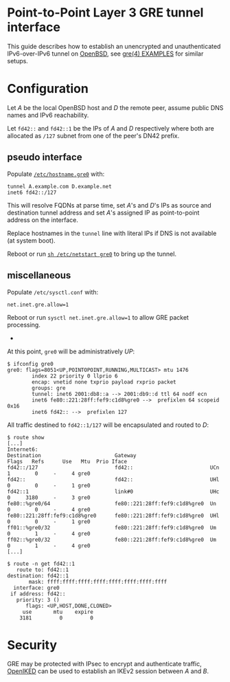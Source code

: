 # Point-to-Point Layer 3 GRE tunnel interface
This guide describes how to establish an unencrypted and unauthenticated IPv6-over-IPv6 tunnel on [OpenBSD](https://openbsd.org), see [gre(4) EXAMPLES](http://man.openbsd.org/gre.4#Point-to-Point_Layer_3_GRE_tunnel_interfaces_(gre)_example) for similar setups.


# Configuration
Let *A* be the local OpenBSD host and *D* the remote peer, assume public DNS names and IPv6 reachability.

Let `fd42::` and `fd42::1` be the IPs of *A* and *D* respectively where both are allocated as `/127` subnet from one of the peer's DN42 prefix.

## pseudo interface
Populate [`/etc/hostname.gre0`](https://man.openbsd.org/hostname.if.5) with:
```
tunnel A.example.com D.example.net
inet6 fd42::/127
```
This will resolve FQDNs at parse time, set *A*'s and *D*'s IPs as source and destination tunnel address and set *A*'s assigned IP as point-to-point address on the interface.

Replace hostnames in the `tunnel` line with literal IPs if DNS is not available (at system boot).

Reboot or run [`sh /etc/netstart gre0`](https://man.openbsd.org/netstart.8) to bring up the tunnel.

## miscellaneous
Populate `/etc/sysctl.conf` with:
```
net.inet.gre.allow=1
```
Reboot or run `sysctl net.inet.gre.allow=1` to allow GRE packet processing.

-
At this point, `gre0` will be administratively *UP*:
```
$ ifconfig gre0
gre0: flags=8051<UP,POINTOPOINT,RUNNING,MULTICAST> mtu 1476
        index 22 priority 0 llprio 6
        encap: vnetid none txprio payload rxprio packet
        groups: gre
        tunnel: inet6 2001:db8::a --> 2001:db9::d ttl 64 nodf ecn
        inet6 fe80::221:28ff:fef9:c1d8%gre0 -->  prefixlen 64 scopeid 0x16
        inet6 fd42:: -->  prefixlen 127
```

All traffic destined to `fd42::1/127` will be encapsulated and routed to *D*:
```
$ route show
[...]
Internet6:
Destination                        Gateway                        Flags   Refs      Use   Mtu  Prio Iface
fd42::/127                         fd42::                         UCn        1        0     -     4 gre0
fd42::                             fd42::                         UHl        0        0     -     1 gre0
fd42::1                            link#0                         UHc        0     3180     -     3 gre0
fe80::%gre0/64                     fe80::221:28ff:fef9:c1d8%gre0  Un         0        0     -     4 gre0
fe80::221:28ff:fef9:c1d8%gre0      fe80::221:28ff:fef9:c1d8%gre0  UHl        0        0     -     1 gre0
ff01::%gre0/32                     fe80::221:28ff:fef9:c1d8%gre0  Um         0        1     -     4 gre0
ff02::%gre0/32                     fe80::221:28ff:fef9:c1d8%gre0  Um         0        1     -     4 gre0
[...]
```
```
$ route -n get fd42::1
   route to: fd42::1
destination: fd42::1
       mask: ffff:ffff:ffff:ffff:ffff:ffff:ffff:ffff
  interface: gre0
 if address: fd42::
   priority: 3 ()
      flags: <UP,HOST,DONE,CLONED>
     use       mtu    expire
    3181         0         0 
```

# Security
GRE may be protected with IPsec to encrypt and authenticate traffic, [OpenIKED](http://www.openiked.org/) can be used to establish an IKEv2 session between *A* and *B*.